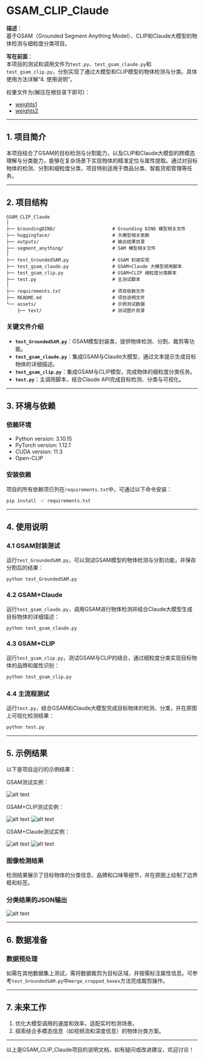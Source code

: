 # GSAM_CLIP_Claude

**描述**：  
基于GSAM（Grounded Segment Anything Model）、CLIP和Claude大模型的物体检测与细粒度分类项目。

**写在前面**：  
本项目的测试和调用文件为`test.py`、`test_gsam_claude.py`和`test_gsam_clip.py`，分别实现了通过大模型和CLIP模型的物体检测与分类。具体使用方法详解“4. 使用说明”。

权重文件为(解压在根目录下即可)：

- [weights1](https://pan.baidu.com/s/12_PfeiR033lQmG2IUpgpqg?pwd=wts1)
- [weights2](https://pan.baidu.com/s/1fBZ8Kj1bjqkh-BuZxAFEFg?pwd=wts1)

---

## 1. 项目简介

本项目结合了GSAM的目标检测与分割能力，以及CLIP和Claude大模型的跨模态理解与分类能力，能够在复杂场景下实现物体的精准定位与属性提取。通过对目标物体的检测、分割和细粒度分类，项目特别适用于商品分类、智能货柜管理等任务。

---

## 2. 项目结构

```plaintext
GSAM_CLIP_Claude
│
├── GroundingDINO/                     # Grounding DINO 模型相关文件
├── huggingface/                       # 大模型相关依赖
├── outputs/                           # 输出结果目录
├── segment_anything/                  # SAM 模型相关文件
│
├── test_GroundedSAM.py                # GSAM 封装实现
├── test_gsam_claude.py                # GSAM+Claude 大模型调用脚本
├── test_gsam_clip.py                  # GSAM+CLIP 细粒度分类脚本
├── test.py                            # 主测试脚本
│
├── requirements.txt                   # 项目依赖文件
├── README.md                          # 项目说明文件
└── assets/                            # 示例测试数据
    ├── test/                          # 测试图片目录
```

### 关键文件介绍

- **`test_GroundedSAM.py`**：GSAM模型封装类，提供物体检测、分割、裁剪等功能。  
- **`test_gsam_claude.py`**：集成GSAM与Claude大模型，通过文本提示生成目标物体的详细描述。  
- **`test_gsam_clip.py`**：集成GSAM与CLIP模型，完成物体的细粒度分类任务。  
- **`test.py`**：主调用脚本，结合Claude API完成目标检测、分类与可视化。  

---

## 3. 环境与依赖

### 依赖环境

- Python version: 3.10.15
- PyTorch version: 1.12.1
- CUDA version: 11.3
- Open-CLIP


### 安装依赖

项目的所有依赖项已列在`requirements.txt`中，可通过以下命令安装：

```bash
pip install -r requirements.txt
```

---

## 4. 使用说明

### 4.1 GSAM封装测试

运行`test_GroundedSAM.py`，可以测试GSAM模型的物体检测与分割功能，并保存分割后的结果：

```bash
python test_GroundedSAM.py
```

### 4.2 GSAM+Claude

运行`test_gsam_claude.py`，调用GSAM进行物体检测并结合Claude大模型生成目标物体的详细描述：

```bash
python test_gsam_claude.py
```

### 4.3 GSAM+CLIP

运行`test_gsam_clip.py`，测试GSAM与CLIP的结合，通过细粒度分类实现目标物体的品牌和属性识别：

```bash
python test_gsam_clip.py
```

### 4.4 主流程测试

运行`test.py`，结合GSAM和Claude大模型完成目标物体的检测、分类，并在原图上可视化检测结果：

```bash
python test.py
```

---

## 5. 示例结果

以下是项目运行的示例结果：

GSAM测试实例：

![alt text](gsam_image.png)

GSAM+CLIP测试实例：

![alt text](clip_image1.png)
![alt text](clip_image2.png)


GSAM+Claude测试实例：

![alt text](claude_image1.png)
![alt text](claude_image2.png)


### 图像检测结果

检测结果展示了目标物体的分类信息、品牌和口味等细节，并在原图上绘制了边界框和标签。

### 分类结果的JSON输出

![alt text](image.png)

---

## 6. 数据准备

### 数据预处理

如需在其他数据集上测试，需将数据裁剪为目标区域，并按需标注属性信息。可参考`test_GroundedSAM.py`中`merge_cropped_boxes`方法完成裁剪操作。

---

## 7. 未来工作

1. 优化大模型调用的速度和效率，适配实时检测场景。  
2. 探索结合多模态信息（如视频流和深度信息）的物体分类方案。  

---

以上是GSAM_CLIP_Claude项目的说明文档，如有疑问或改进建议，欢迎讨论！

